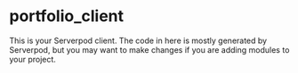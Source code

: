 # portfolio_client

This is your Serverpod client. The code in here is mostly generated by
Serverpod, but you may want to make changes if you are adding modules to your
project.
